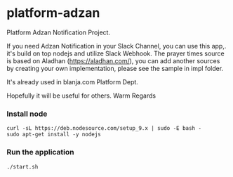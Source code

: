 # platform-adzan

Platform Adzan Notification Project.

If you need Adzan Notification in your Slack Channel, 
you can use this app,. it's build on top nodejs and utilize Slack Webhook.
The prayer times source is based on Aladhan (https://aladhan.com/), you can add another sources by creating your own implementation, please see the sample in impl folder.

It's already used in blanja.com Platform Dept.

Hopefully it will be useful for others.
Warm Regards

### Install node

```
curl -sL https://deb.nodesource.com/setup_9.x | sudo -E bash -
sudo apt-get install -y nodejs
```

### Run the application
```
./start.sh
```
